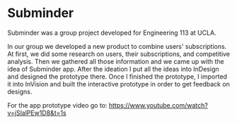 # Subminder
Subminder was a group project developed for Engineering 113 at UCLA. 


In our group we developed a new product to combine users' subscriptions. 
At first, we did some research on users, their subscriptions, and competitive analysis. 
Then we gathered all those information and we came up with the idea of Subminder app. 
After the ideation I put all the ideas into InDesign and designed the prototype there. 
Once I finished the prototype, I imported it into InVision and built the interactive prototype in order to get feedback on designs.

For the app prototype video go to: 
https://www.youtube.com/watch?v=jSlalPEw1D8&t=1s
